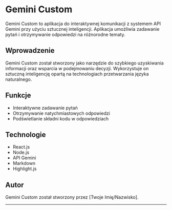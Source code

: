 # Gemini Custom

Gemini Custom to aplikacja do interaktywnej komunikacji z systemem  API Gemini przy użyciu sztucznej inteligencji. Aplikacja umożliwia zadawanie pytań i otrzymywanie odpowiedzi na różnorodne tematy.

## Wprowadzenie

Gemini Custom został stworzony jako narzędzie do szybkiego uzyskiwania informacji oraz wsparcia w podejmowaniu decyzji. Wykorzystuje on sztuczną inteligencję opartą na technologiach przetwarzania języka naturalnego.

## Funkcje

- Interaktywne zadawanie pytań
- Otrzymywanie natychmiastowych odpowiedzi
- Podświetlanie składni kodu w odpowiedziach

## Technologie

- React.js
- Node.js
- API Gemini
- Markdown
- Highlight.js

## Autor

Gemini Custom został stworzony przez [Twoje Imię/Nazwisko].

---


